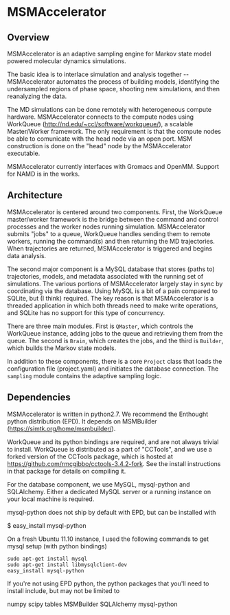 MSMAccelerator
==============

Overview
--------

MSMAccelerator is an adaptive sampling engine for Markov state model powered
molecular dynamics simulations.

The basic idea is to interlace simulation and analysis together --
MSMAccelerator automates the process of building models, identifying the
undersampled regions of phase space, shooting new simulations, and then
reanalyzing the data.

The MD simulations can be done remotely with heterogeneous compute hardware.
MSMAccelerator connects to the compute nodes using WorkQueue
(http://nd.edu/~ccl/software/workqueue/), a scalable Master/Worker framework.
The only requirement is that the compute nodes be able to comunicate with the
head node via an open port. MSM construction is done on the "head" node by
the MSMAccelerator executable.

MSMAccelerator currently interfaces with Gromacs and OpenMM. Support for NAMD is
in the works.

Architecture
------------

MSMAccelerator is centered around two components. First, the WorkQueue
master/worker framework is the bridge between the command and control processes
and the worker nodes running simulation. MSMAccelerator submits "jobs" to a queue,
WorkQueue handles sending them to remote workers, running the command(s) and
then returning the MD trajectories. When trajectories are returned, MSMAccelerator
is triggered and begins data analysis.

The second major component is a MySQL database that stores (paths to) trajectories,
models, and metadata associated with the running set of simulations. The various
portions of MSMAccelerator largely stay in sync by coordinating via the database.
Using MySQL is a bit of a pain compared to SQLite, but (I think) required. The
key reason is that MSMAccelerator is a threaded application in which both threads
need to make write operations, and SQLite has no support for this type of
concurrency.


There are three main modules. First is `QMaster`, which controls the WorkQueue 
instance, adding jobs to the queue and retrieving them from the queue. The second
is `Brain`, which creates the jobs, and the third is `Builder`, which builds the
Markov state models.

In addition to these components, there is a core `Project` class that loads the
configuration file (project.yaml) and initiates the database connection. The
`sampling` module contains the adaptive sampling logic. 

Dependencies
------------

MSMAccelerator is written in python2.7. We recommend the Enthought python
distribution (EPD). It depends on MSMBuilder (https://simtk.org/home/msmbuilder/).

WorkQueue and its python bindings are required, and are not always trivial to
install. WorkQueue is distributed as a part of "CCTools", and we use a forked
version of the CCTools package, which is hosted at
https://github.com/rmcgibbo/cctools-3.4.2-fork. See the install instructions in
that package for details on compiling it.

For the database component, we use MySQL, mysql-python and SQLAlchemy. Either a
dedicated MySQL server or a running instance on your local machine is required.

mysql-python does not ship by default with EPD, but can be installed with

$ easy_install mysql-python

On a fresh Ubuntu 11.10 instance, I used the following commands to get mysql setup
(with python bindings)

    sudo apt-get install mysql
    sudo apt-get install libmysqlclient-dev
    easy_install mysql-python

If you're not using EPD python, the python packages that you'll need to install
include, but may not be limited to

numpy
scipy
tables
MSMBuilder
SQLAlchemy
mysql-python

